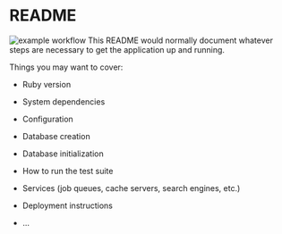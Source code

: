 # README

![example workflow](https://github.com/cambrown101/developing-mastery-blog/actions/workflows/ciworkflow.yml/badge.svg)
This README would normally document whatever steps are necessary to get the
application up and running.

Things you may want to cover:

- Ruby version

- System dependencies

- Configuration

- Database creation

- Database initialization

- How to run the test suite

- Services (job queues, cache servers, search engines, etc.)

- Deployment instructions

- ...
